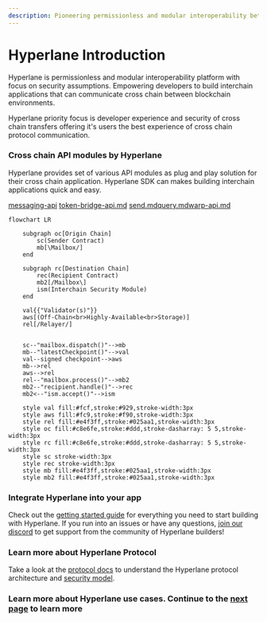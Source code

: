 ```yaml
---
description: Pioneering permissionless and modular interoperability between blockchains
---
```


# Hyperlane Introduction

Hyperlane is permissionless and modular interoperability platform with focus on security assumptions. Empowering developers to build interchain applications that can communicate cross chain between blockchain environments.&#x20;

Hyperlane priority focus is developer experience and security of cross chain transfers offering it's users the best experience of cross chain protocol communication.

### **Cross chain API modules by Hyperlane**

Hyperlane provides set of various API modules as plug and play solution for their cross chain application. Hyperlane SDK can makes building interchain applications quick and easy. &#x20;

[messaging-api](api-reference/messaging-api/ "mention") [token-bridge-api.md](api-reference/token-bridge-api.md "mention") [send.md](api-reference/send.md "mention")[query.md](api-reference/query.md "mention")[warp-api.md](api-reference/warp-api.md "mention")



```mermaid
flowchart LR
    
    subgraph oc[Origin Chain]
        sc(Sender Contract) 
        mb[\Mailbox/]
    end
    
    subgraph rc[Destination Chain]
        rec(Recipient Contract)
        mb2[/Mailbox\]
        ism(Interchain Security Module)
    end

    val{{"Validator(s)"}}
    aws[(Off-Chain<br>Highly-Available<br>Storage)]
    rel[/Relayer/]

    
    sc--"mailbox.dispatch()"-->mb
    mb--"latestCheckpoint()"-->val
    val--signed checkpoint-->aws
    mb-->rel
    aws-->rel
    rel--"mailbox.process()"-->mb2
    mb2--"recipient.handle()"-->rec
    mb2<--"ism.accept()"-->ism
    
    style val fill:#fcf,stroke:#929,stroke-width:3px
    style aws fill:#fc9,stroke:#f90,stroke-width:3px
    style rel fill:#e4f3ff,stroke:#025aa1,stroke-width:3px 
    style oc fill:#c8e6fe,stroke:#ddd,stroke-dasharray: 5 5,stroke-width:3px
    style rc fill:#c8e6fe,stroke:#ddd,stroke-dasharray: 5 5,stroke-width:3px
    style sc stroke-width:3px
    style rec stroke-width:3px
    style mb fill:#e4f3ff,stroke:#025aa1,stroke-width:3px
    style mb2 fill:#e4f3ff,stroke:#025aa1,stroke-width:3px
```



### Integrate Hyperlane into your app

Check out the [getting started guide](introduction/getting-started.md) for everything you need to start building with Hyperlane. If you run into an issues or have any questions, [join our discord](https://discord.gg/hyperlane) to get support from the community of Hyperlane builders!

### Learn more about Hyperlane Protocol

Take a look at the [protocol docs](protocol-reference/overview.md) to understand the Hyperlane protocol architecture and [security model](protocol-reference/sovereign-consensus.md).

### Learn more about Hyperlane use cases. Continue to the [next page](introduction/why-hyperlane/) to learn more&#x20;
